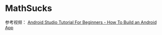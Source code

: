 # MathSucks

参考视频： [Android Studio Tutorial For Beginners - How To Build an Android App](https://www.youtube.com/watch?v=F-k5gwz_91o)

